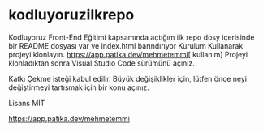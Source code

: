 # kodluyoruzilkrepo
Kodluyoruz Front-End Eğitimi kapsamında açtığım ilk repo dosy içerisinde bir README dosyası var ve  index.html barındırıyor
Kurulum
Kullanarak projeyi klonlayın.
https://app.patika.dev/mehmetemmi[
kullanım]
Projeyi klonladıktan sonra Visual Studio Code sürümünü açınız.

Katkı
Çekme isteği kabul edilir. Büyük değişiklikler için, lütfen önce neyi değiştirmeyi tartışmak için bir konu açınız.

Lisans
MİT

https://app.patika.dev/mehmetemmi
